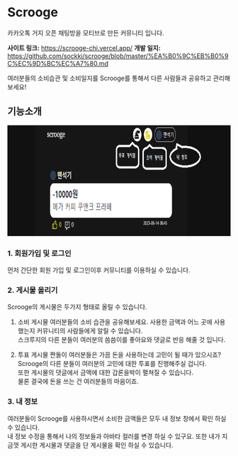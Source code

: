 # Scrooge

카카오톡 거지 오픈 채팅방을 모티브로 만든 커뮤니티 입니다.

**사이트 링크:** <https://scrooge-chi.vercel.app/>
**개발 일지:** <https://github.com/sockki/scrooge/blob/master/%EA%B0%9C%EB%B0%9C%EC%9D%BC%EC%A7%80.md>

여러분들의 소비습관 및 소비일지를 Scrooge를 통해서 다른 사람들과 공유하고 관리해보세요!

## 기능소개

<img src='/개발일지사진/메인화면1.png' width="820px" height="250px" title="메인화면1"></img><br/>

### 1. 회원가입 및 로그인

먼저 간단한 회원 가입 및 로그인이후 커뮤니티를 이용하실 수 있습니다.

### 2. 게시물 올리기

Scrooge의 게시물은 두가지 형태로 올릴 수 있습니다.

1. 소비 게시물
   여러분들의 소비 습관을 공유해보세요. 사용한 금액과 어느 곳에 사용했는지 커뮤니티의 사람들에게 알릴 수 있습니다.  
   스크루지의 다른 분들이 여러분의 씀씀이를 좋아요와 댓글로 반응 해줄 것 입니다.

2. 투표 게시물
   짠돌이 여러분들은 가끔 돈을 사용하는데 고민이 될 때가 있으시죠?  
   Scrooge의 다른 분들이 여러분의 고민에 대한 투표를 진행해주실 겁니다.  
   또한 게시물의 댓글에서 금액에 대한 갑론을박이 펼쳐질 수 있습니다.  
   물론 결국에 돈을 쓰는 건 여러분들의 마음이죠.

### 3. 내 정보

여러분들이 Scrooge를 사용하시면서 소비한 금액들은 모두 내 정보 창에서 확인 하실 수 있습니다.  
내 정보 수정을 통해서 나의 정보들과 아바타 컬러를 변경 하실 수 있구요.
또한 내가 지금껏 게시한 게시물과 댓글을 단 게시물을 확인 하실 수 있습니다.
